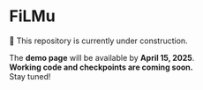 # FiLMu

🚧 This repository is currently under construction.

The **demo page** will be available by **April 15, 2025**.  
**Working code and checkpoints are coming soon.**  
Stay tuned!